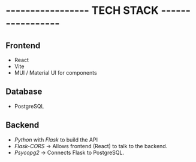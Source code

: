 # ----------------- TECH STACK -----------------


## Frontend

- React
- Vite
- MUI / Material UI for components

## Database

- PostgreSQL

## Backend

-	*Python* with *Flask* to build the API
-	*Flask-CORS* → Allows frontend (React) to talk to the backend.
-	*Psycopg2* → Connects Flask to PostgreSQL.
